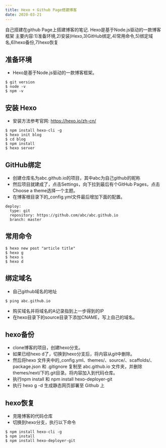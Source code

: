 ```yaml
---
title: Hexo + Github Page搭建博客
date: 2020-03-21
---
```

自己搭建在github Page上搭建博客的笔记.
Hexo是基于Node.js驱动的一款博客框架
主要内容:1)准备环境,2)安装)Hexo,3)GitHub绑定,4)常用命令,5)绑定域名,6)hexo备份,7)hexo恢复
<!-- more -->

## 准备环境
- Hexo是基于Node.js驱动的一款博客框架。

```
$ git version
$ node -v
$ npm -v
```

## 安装 Hexo
- 安装方法参考官网: https://hexo.io/zh-cn/

```
$ npm install hexo-cli -g
$ hexo init blog
$ cd blog
$ npm install
$ hexo server
```

## GitHub绑定
- 创建仓库名为abc.github.io的项目，其中abc为自己github的昵称
- 然后项目就建成了，点击Settings，向下拉到最后有个GitHub Pages，点击Choose a theme选择一个主题。
- 在博客根目录下的_config.yml文件最后增加下面的配置。

```
deploy:
  type: git
  repository: https://github.com/abc/abc.github.io
  branch: master
```

## 常用命令
```
$ hexo new post "article title"
$ hexo g
$ hexo s
$ hexo d
```

## 绑定域名
- 自己github域名的地址
```
$ ping abc.github.io
```
- 购买域名并将域名的A记录指到上一步得到的IP
- 在hexo目录下的source目录下添加CNAME，写上自己的域名。

## hexo备份
- clone博客的项目，创建hexo分支。
- 如果已经hexo d了，切换到hexo分支后，将内容从git中删除。
- 然后将hexo 文件夹中的_config.yml、themes/、source/、scaffolds/、package.json 和 .gitignore 复制至 abc.github.io 文件夹，并删除 themes/next/下的.git目录。将内容加入到代码仓库。
- 执行npm install 和 npm install hexo-deployer-git
- 执行 hexo g -d 生成静态网页部署至 Github 上

## hexo恢复
- 克隆博客的代码仓库
- 切换到hexo分支，执行以下命令

```
$ npm install hexo-cli -g
$ npm install
$ npm install hexo-deployer-git
```
